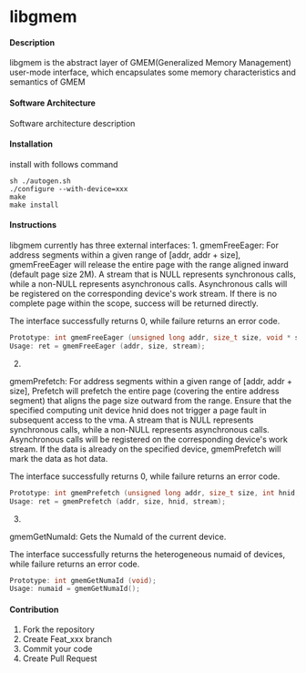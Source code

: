 # libgmem

#### Description
libgmem is the abstract layer of GMEM(Generalized Memory Management) user-mode interface, which encapsulates some memory characteristics and semantics of GMEM

#### Software Architecture
Software architecture description

#### Installation

install with follows command
```
sh ./autogen.sh
./configure --with-device=xxx
make
make install
```

#### Instructions

libgmem currently has three external interfaces:
1.
gmemFreeEager: For address segments within a given range of [addr, addr + size], gmemFreeEager will release the entire page with the range aligned inward (default page size 2M).
               A stream that is NULL represents synchronous calls, while a non-NULL represents asynchronous calls. Asynchronous calls will be registered on the corresponding device's work stream.
               If there is no complete page within the scope, success will be returned directly.

  The interface successfully returns 0, while failure returns an error code.

  ```c
  Prototype: int gmemFreeEager (unsigned long addr, size_t size, void * stream);
  Usage: ret = gmemFreeEager (addr, size, stream);
  ```

2.
gmemPrefetch: For address segments within a given range of [addr, addr + size], Prefetch will prefetch the entire page (covering the entire address segment) that aligns the page size outward from the range.
              Ensure that the specified computing unit device hnid does not trigger a page fault in subsequent access to the vma.
              A stream that is NULL represents synchronous calls, while a non-NULL represents asynchronous calls. Asynchronous calls will be registered on the corresponding device's work stream.
              If the data is already on the specified device, gmemPrefetch will mark the data as hot data.

  The interface successfully returns 0, while failure returns an error code.

  ```c
  Prototype: int gmemPrefetch (unsigned long addr, size_t size, int hnid, void * stream);
  Usage: ret = gmemPrefetch (addr, size, hnid, stream);
  ```

3.
gmemGetNumaId: Gets the NumaId of the current device.

  The interface successfully returns the heterogeneous numaid of devices, while failure returns an error code.

  ```c
  Prototype: int gmemGetNumaId (void);
  Usage: numaid = gmemGetNumaId();
  ```

#### Contribution

1.  Fork the repository
2.  Create Feat_xxx branch
3.  Commit your code
4.  Create Pull Request
